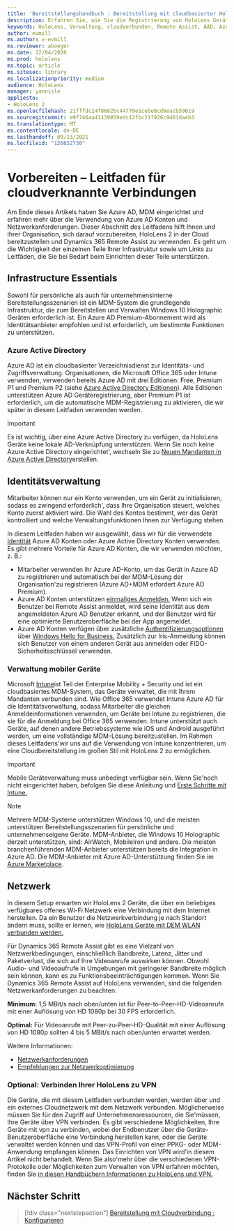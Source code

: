 ```yaml
---
title: 'Bereitstellungshandbuch : Bereitstellung mit cloudbasierter HoloLens 2 im großen Stil mit Remote Assist – Vorbereiten'
description: Erfahren Sie, wie Sie die Registrierung von HoloLens Geräten über ein mit der Cloud verbundenes Netzwerk mithilfe von Azure Active Directory und Identitätsverwaltung vorbereiten.
keywords: HoloLens, Verwaltung, cloudverbunden, Remote Assist, AAD, Azure AD, MDM, Mobile Geräteverwaltung
author: evmill
ms.author: v-evmill
ms.reviewer: aboeger
ms.date: 12/04/2020
ms.prod: hololens
ms.topic: article
ms.sitesec: library
ms.localizationpriority: medium
audience: HoloLens
manager: yannisle
appliesto:
- HoloLens 2
ms.openlocfilehash: 21fffdc24f8682bc44779e1cebe8cd6eacb59619
ms.sourcegitcommit: e9f746aa41139859edc12fbc21f926c9461da4b3
ms.translationtype: MT
ms.contentlocale: de-DE
ms.lasthandoff: 09/13/2021
ms.locfileid: "126032730"
---
```

# <a name="prepare---cloud-connected-guide"></a>Vorbereiten – Leitfaden für cloudverknannte Verbindungen

Am Ende dieses Artikels haben Sie Azure AD, MDM eingerichtet und erfahren mehr über die Verwendung von Azure AD Konten und Netzwerkanforderungen. Dieser Abschnitt des Leitfadens hilft Ihnen und Ihrer Organisation, sich darauf vorzubereiten, HoloLens 2 in der Cloud bereitzustellen und Dynamics 365 Remote Assist zu verwenden. Es geht um die Wichtigkeit der einzelnen Teile Ihrer Infrastruktur sowie um Links zu Leitfäden, die Sie bei Bedarf beim Einrichten dieser Teile unterstützen.

## <a name="infrastructure-essentials"></a>Infrastructure Essentials

Sowohl für persönliche als auch für unternehmensinterne Bereitstellungsszenarien ist ein MDM-System die grundlegende Infrastruktur, die zum Bereitstellen und Verwalten Windows 10 Holographic Geräten erforderlich ist. Ein Azure AD Premium-Abonnement wird als Identitätsanbieter empfohlen und ist erforderlich, um bestimmte Funktionen zu unterstützen.

### <a name="azure-active-directory"></a>Azure Active Directory

Azure AD ist ein cloudbasierter Verzeichnisdienst zur Identitäts- und Zugriffsverwaltung. Organisationen, die Microsoft Office 365 oder Intune verwenden, verwenden bereits Azure AD mit drei Editionen: Free, Premium P1 und Premium P2 (siehe [Azure Active Directory Editionen](https://azure.microsoft.com/documentation/articles/active-directory-editions)). Alle Editionen unterstützen Azure AD Geräteregistrierung, aber Premium P1 ist erforderlich, um die automatische MDM-Registrierung zu aktivieren, die wir später in diesem Leitfaden verwenden werden.

> [!IMPORTANT]
> Es ist wichtig, über eine Azure Active Directory zu verfügen, da HoloLens Geräte keine lokale AD-Verknüpfung unterstützen. Wenn Sie noch keine Azure Active Directory eingerichtet&#39;, wechseln Sie zu [Neuen Mandanten in Azure Active Directory](/azure/active-directory/fundamentals/active-directory-access-create-new-tenant)erstellen.

## <a name="identity-management"></a>Identitätsverwaltung

Mitarbeiter können nur ein Konto verwenden, um ein Gerät zu initialisieren, sodass es zwingend erforderlich&#39;, dass Ihre Organisation steuert, welches Konto zuerst aktiviert wird. Die Wahl des Kontos bestimmt, wer das Gerät kontrolliert und welche Verwaltungsfunktionen Ihnen zur Verfügung stehen.

In diesem Leitfaden haben wir ausgewählt, dass wir für die verwendete [Identität](/hololens/hololens-identity) Azure AD Konten oder Azure Active Directory Konten verwenden. Es gibt mehrere Vorteile für Azure AD Konten, die wir verwenden möchten, z. B.:

- Mitarbeiter verwenden ihr Azure AD-Konto, um das Gerät in Azure AD zu registrieren und automatisch bei der MDM-Lösung der Organisation&#39;zu registrieren (Azure AD+MDM erfordert Azure AD Premium).
- Azure AD Konten unterstützen [einmaliges Anmelden.](/azure/active-directory/manage-apps/what-is-single-sign-on) Wenn sich ein Benutzer bei Remote Assist anmeldet, wird seine Identität aus dem angemeldeten Azure AD Benutzer erkannt, und der Benutzer wird für eine optimierte Benutzeroberfläche bei der App angemeldet.
- Azure AD Konten verfügen über zusätzliche [Authentifizierungsoptionen](/hololens/hololens-identity) über [Windows Hello for Business.](/windows/security/identity-protection/hello-for-business/hello-identity-verification) Zusätzlich zur Iris-Anmeldung können sich Benutzer von einem anderen Gerät aus anmelden oder FIDO-Sicherheitsschlüssel verwenden.

### <a name="mobile-device-management"></a>Verwaltung mobiler Geräte

Microsoft [Intune](/mem/intune/fundamentals/what-is-intune)ist Teil der Enterprise Mobility + Security und ist ein cloudbasiertes MDM-System, das Geräte verwaltet, die mit Ihrem Mandanten verbunden sind. Wie Office 365 verwendet Intune Azure AD für die Identitätsverwaltung, sodass Mitarbeiter die gleichen Anmeldeinformationen verwenden, um Geräte bei Intune zu registrieren, die sie für die Anmeldung bei Office 365 verwenden. Intune unterstützt auch Geräte, auf denen andere Betriebssysteme wie iOS und Android ausgeführt werden, um eine vollständige MDM-Lösung bereitzustellen. Im Rahmen dieses Leitfadens&#39;wir uns auf die Verwendung von Intune konzentrieren, um eine Cloudbereitstellung im großen Stil mit HoloLens 2 zu ermöglichen.

> [!IMPORTANT]
> Mobile Geräteverwaltung muss unbedingt verfügbar sein. Wenn Sie&#39;noch nicht eingerichtet haben, befolgen Sie diese Anleitung und [Erste Schritte mit Intune.](/mem/intune/fundamentals/free-trial-sign-up)

> [!NOTE]
> Mehrere MDM-Systeme unterstützen Windows 10, und die meisten unterstützen Bereitstellungsszenarien für persönliche und unternehmenseigene Geräte. MDM-Anbieter, die Windows 10 Holographic derzeit unterstützen, sind: AirWatch, MobileIron und andere. Die meisten branchenführenden MDM-Anbieter unterstützen bereits die Integration in Azure AD. Die MDM-Anbieter mit Azure AD-Unterstützung finden Sie im [Azure Marketplace](https://azure.microsoft.com/marketplace/).

## <a name="network"></a>Netzwerk

In diesem Setup erwarten wir HoloLens 2 Geräte, die über ein beliebiges verfügbares offenes Wi-Fi Netzwerk eine Verbindung mit dem Internet herstellen. Da ein Benutzer die Netzwerkverbindung je nach Standort ändern muss, sollte er lernen, wie [HoloLens Geräte mit DEM WLAN verbunden werden.](/hololens/hololens-network)

Für Dynamics 365 Remote Assist gibt es eine Vielzahl von Netzwerkbedingungen, einschließlich Bandbreite, Latenz, Jitter und Paketverlust, die sich auf Ihre Videoanrufe auswirken können. Obwohl Audio- und Videoaufrufe in Umgebungen mit geringerer Bandbreite möglich sein können, kann es zu Funktionsbeeinträchtigungen kommen. Wenn Sie Dynamics 365 Remote Assist auf HoloLens verwenden, sind die folgenden Netzwerkanforderungen zu beachten:

**Minimum:** 1,5 MBit/s nach oben/unten ist für Peer-to-Peer-HD-Videoanrufe mit einer Auflösung von HD 1080p bei 30 FPS erforderlich.

**Optimal:** Für Videoanrufe mit Peer-zu-Peer-HD-Qualität mit einer Auflösung von HD 1080p sollten 4 bis 5 MBit/s nach oben/unten erwartet werden.

Weitere Informationen:

- [Netzwerkanforderungen](/dynamics365/mixed-reality/remote-assist/requirements#network-requirements)
- [Empfehlungen zur Netzwerkoptimierung](/dynamics365/mixed-reality/remote-assist/requirements#dynamics-365-remote-assist-hololens)

### <a name="optional-connect-your-hololens-to-vpn"></a>Optional: Verbinden Ihrer HoloLens zu VPN

Die Geräte, die mit diesem Leitfaden verbunden werden, werden über und ein externes Cloudnetzwerk mit dem Netzwerk verbunden. Möglicherweise müssen Sie für den Zugriff auf Unternehmensressourcen, die Sie&#39;müssen, Ihre Geräte über VPN verbinden. Es gibt verschiedene Möglichkeiten, Ihre Geräte mit vpn zu verbinden, wobei der Endbenutzer über die Geräte-Benutzeroberfläche eine Verbindung herstellen kann, oder die Geräte verwaltet werden können und das VPN-Profil von einer PPKG- oder MDM-Anwendung empfangen können. Das Einrichten von VPN wird&#39;in diesem Artikel nicht behandelt. Wenn Sie also&#39;mehr über die verschiedenen VPN-Protokolle oder Möglichkeiten zum Verwalten von VPN erfahren möchten, finden Sie [in diesen Handbüchern Informationen zu HoloLens und VPN.](/hololens/hololens-network#vpn)

## <a name="next-step"></a>Nächster Schritt

> [!div class="nextstepaction"]
> [Bereitstellung mit Cloudverbindung : Konfigurieren](hololens2-cloud-connected-configure.md)
